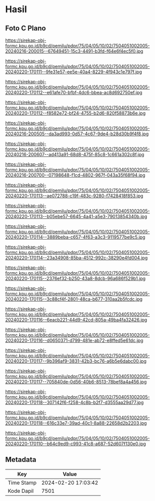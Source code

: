 # Hasil

## Foto C Plano

https://sirekap-obj-formc.kpu.go.id/b9cd/pemilu/pdpr/75/04/05/10/02/7504051002005-20240216-200015--67649451-15c3-4491-b3fd-f64e6f4ec5f0.jpg

https://sirekap-obj-formc.kpu.go.id/b9cd/pemilu/pdpr/75/04/05/10/02/7504051002005-20240220-170111--9fe31e57-ee5e-40a4-8229-4f943c1e797f.jpg

https://sirekap-obj-formc.kpu.go.id/b9cd/pemilu/pdpr/75/04/05/10/02/7504051002005-20240220-170112--e61afe70-bfbf-4dc6-bbea-ac8d692750ef.jpg

https://sirekap-obj-formc.kpu.go.id/b9cd/pemilu/pdpr/75/04/05/10/02/7504051002005-20240220-170112--f8582e72-bf24-4755-b2d6-820f58873b6e.jpg

https://sirekap-obj-formc.kpu.go.id/b9cd/pemilu/pdpr/75/04/05/10/02/7504051002005-20240216-200505--da3ad993-0d57-4c67-9de4-b28d30b9f4f8.jpg

https://sirekap-obj-formc.kpu.go.id/b9cd/pemilu/pdpr/75/04/05/10/02/7504051002005-20240216-200607--ad413a91-68d8-475f-85c8-1c661a302c8f.jpg

https://sirekap-obj-formc.kpu.go.id/b9cd/pemilu/pdpr/75/04/05/10/02/7504051002005-20240216-200700--07198648-f1cd-4802-967f-043a35f68f94.jpg

https://sirekap-obj-formc.kpu.go.id/b9cd/pemilu/pdpr/75/04/05/10/02/7504051002005-20240220-170113--ae072788-c19f-483c-9280-f7428418f853.jpg

https://sirekap-obj-formc.kpu.go.id/b9cd/pemilu/pdpr/75/04/05/10/02/7504051002005-20240220-170113--b05ebe57-6645-4a41-a5e3-79013854340b.jpg

https://sirekap-obj-formc.kpu.go.id/b9cd/pemilu/pdpr/75/04/05/10/02/7504051002005-20240220-170114--3889beba-c657-4f63-a3c3-9119577be9c5.jpg

https://sirekap-obj-formc.kpu.go.id/b9cd/pemilu/pdpr/75/04/05/10/02/7504051002005-20240220-170114--23a34908-85ba-4512-992c-38290e4fd004.jpg

https://sirekap-obj-formc.kpu.go.id/b9cd/pemilu/pdpr/75/04/05/10/02/7504051002005-20240220-170115--2376ef32-b250-43a8-8dcb-96a686f529b1.jpg

https://sirekap-obj-formc.kpu.go.id/b9cd/pemilu/pdpr/75/04/05/10/02/7504051002005-20240220-170115--3c88cf4f-2801-48ca-b677-310aa2b5fcdc.jpg

https://sirekap-obj-formc.kpu.go.id/b9cd/pemilu/pdpr/75/04/05/10/02/7504051002005-20240220-170116--6eacb221-44d9-42cd-805a-49ba4fa32426.jpg

https://sirekap-obj-formc.kpu.go.id/b9cd/pemilu/pdpr/75/04/05/10/02/7504051002005-20240220-170116--d0650371-d799-481e-ab72-e8ffed5e61dc.jpg

https://sirekap-obj-formc.kpu.go.id/b9cd/pemilu/pdpr/75/04/05/10/02/7504051002005-20240220-170117--9b396af9-3831-42b3-bc76-a6b5e6dabc00.jpg

https://sirekap-obj-formc.kpu.go.id/b9cd/pemilu/pdpr/75/04/05/10/02/7504051002005-20240220-170117--705840de-0d56-40b6-8513-78bef8a4a456.jpg

https://sirekap-obj-formc.kpu.go.id/b9cd/pemilu/pdpr/75/04/05/10/02/7504051002005-20240220-170118--307142f6-f258-4c8b-b2f7-d3555aa29d77.jpg

https://sirekap-obj-formc.kpu.go.id/b9cd/pemilu/pdpr/75/04/05/10/02/7504051002005-20240220-170118--616c33e7-39ad-40c1-8a88-22658d2b2203.jpg

https://sirekap-obj-formc.kpu.go.id/b9cd/pemilu/pdpr/75/04/05/10/02/7504051002005-20240220-170110--b64c9ed9-c993-41c8-a687-52d607f130e0.jpg


## Metadata

| Key        | Value               |
| ---------- | ------------------- |
| Time Stamp | 2024-02-20 17:03:42 |
| Kode Dapil | 7501                |




